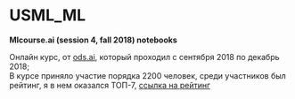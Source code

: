 # USML_ML
**Mlcourse.ai (session 4, fall 2018) notebooks**

Онлайн курс, от [ods.ai](https://ods.ai/), который проходил с сентября 2018 по декабрь 2018;  
В курсе приняло участие порядка 2200 человек, среди участников был рейтинг, я в нем оказался ТОП-7, [ссылка на рейтинг](https://docs.google.com/spreadsheets/d/19AGEhUQUol6_kNLKSzBsjcGUU3qWy3BNUg8x8IFkO3Q/edit#gid=0)
